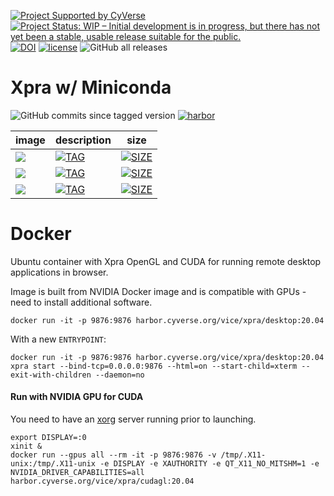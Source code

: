 [![Project Supported by CyVerse](https://img.shields.io/badge/Supported%20by-CyVerse-blue.svg)](https://learning.cyverse.org/projects/vice/en/latest/) [![Project Status: WIP – Initial development is in progress, but there has not yet been a stable, usable release suitable for the public.](https://www.repostatus.org/badges/latest/wip.svg)](https://www.repostatus.org/#wip) [![DOI](https://zenodo.org/badge/DOI/10.5281/zenodo.4541623.svg)](https://doi.org/10.5281/zenodo.4541623) [![license](https://img.shields.io/badge/license-GPLv3-blue.svg?style=flat-square)](https://opensource.org/licenses/GPL-3.0) ![GitHub all releases](https://img.shields.io/github/downloads/cyverse-vice/xpra/total?style=flat-square)

# Xpra w/ Miniconda

![GitHub commits since tagged version](https://img.shields.io/github/commits-since/cyverse-vice/xpra/latest/main?style=flat-square) [![harbor](https://github.com/cyverse-vice/xpra/actions/workflows/harbor.yml/badge.svg)](https://github.com/cyverse-vice/xpra/actions/workflows/harbor.yml)

image            | description                               | size   | 
---------------- | ----------------------------------------- | ------ | 
<a href="" target="_blank"><img src="https://de.cyverse.org/Powered-By-CyVerse-blue.svg"></a> | [![TAG](https://img.shields.io/docker/v/cyversevice/xpra/latest.svg)](https://img.shields.io/docker/v/cyversevice/xpra/latest) | [![SIZE](https://img.shields.io/docker/image-size/cyversevice/xpra/latest.svg)](https://img.shields.io/docker/image-size/cyversevice/xpra/latest) 
<a href="" target="_blank"><img src="https://de.cyverse.org/Powered-By-CyVerse-blue.svg"></a> | [![TAG](https://img.shields.io/docker/v/cyversevice/xpra/20.04.svg)](https://img.shields.io/docker/v/cyversevice/xpra/20.04) | [![SIZE](https://img.shields.io/docker/image-size/cyversevice/xpra/20.04.svg)](https://img.shields.io/docker/image-size/cyversevice/xpra/20.04)
<a href="" target="_blank"><img src="https://de.cyverse.org/Powered-By-CyVerse-blue.svg"></a> | [![TAG](https://img.shields.io/docker/v/cyversevice/xpra/cudagl-20.04.svg)](https://img.shields.io/docker/v/cyversevice/xpra/cudagl-20.04) | [![SIZE](https://img.shields.io/docker/image-size/cyversevice/xpra/cudagl-20.04.svg)](https://img.shields.io/docker/image-size/cyversevice/xpra/cudagl-20.04) 

# Docker

Ubuntu container with Xpra OpenGL and CUDA for running remote desktop applications in browser.

Image is built from NVIDIA Docker image and is compatible with GPUs - need to install additional software.

```
docker run -it -p 9876:9876 harbor.cyverse.org/vice/xpra/desktop:20.04 
```

With a new `ENTRYPOINT`:

```
docker run -it -p 9876:9876 harbor.cyverse.org/vice/xpra/desktop:20.04 xpra start --bind-tcp=0.0.0.0:9876 --html=on --start-child=xterm --exit-with-children --daemon=no
```

#### Run with NVIDIA GPU for CUDA

You need to have an [xorg]() server running prior to launching. 

```
export DISPLAY=:0
xinit &
docker run --gpus all --rm -it -p 9876:9876 -v /tmp/.X11-unix:/tmp/.X11-unix -e DISPLAY -e XAUTHORITY -e QT_X11_NO_MITSHM=1 -e NVIDIA_DRIVER_CAPABILITIES=all harbor.cyverse.org/vice/xpra/cudagl:20.04
```
